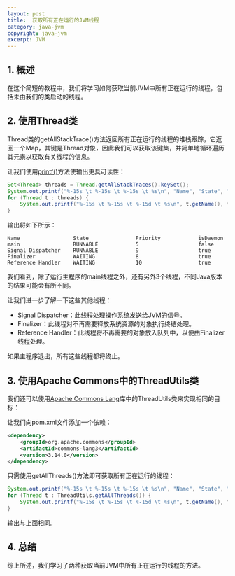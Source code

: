 ```yaml
---
layout: post
title:  获取所有正在运行的JVM线程
category: java-jvm
copyright: java-jvm
excerpt: JVM
---
```


## 1. 概述

在这个简短的教程中，我们将学习如何获取当前JVM中所有正在运行的线程，包括未由我们的类启动的线程。

## 2. 使用Thread类

Thread类的getAllStackTrace()方法返回所有正在运行的线程的堆栈跟踪，它返回一个Map，其键是Thread对象，因此我们可以获取该键集，并简单地循环遍历其元素以获取有关线程的信息。

让我们使用[printf()](https://www.baeldung.com/java-printstream-printf)方法使输出更具可读性：

```java
Set<Thread> threads = Thread.getAllStackTraces().keySet();
System.out.printf("%-15s \t %-15s \t %-15s \t %s\n", "Name", "State", "Priority", "isDaemon");
for (Thread t : threads) {
    System.out.printf("%-15s \t %-15s \t %-15d \t %s\n", t.getName(), t.getState(), t.getPriority(), t.isDaemon());
}
```

输出将如下所示：

```text
Name            	 State           	 Priority        	 isDaemon
main            	 RUNNABLE        	 5               	 false
Signal Dispatcher 	 RUNNABLE        	 9               	 true
Finalizer       	 WAITING         	 8               	 true
Reference Handler 	 WAITING         	 10              	 true
```

我们看到，除了运行主程序的main线程之外，还有另外3个线程，不同Java版本的结果可能会有所不同。

让我们进一步了解一下这些其他线程：

- Signal Dispatcher：此线程处理操作系统发送给JVM的信号。
- Finalizer：此线程对不再需要释放系统资源的对象执行终结处理。
- Reference Handler：此线程将不再需要的对象放入队列中，以便由Finalizer线程处理。

如果主程序退出，所有这些线程都将终止。

## 3. 使用Apache Commons中的ThreadUtils类

我们还可以使用[Apache Commons Lang](https://mvnrepository.com/artifact/org.apache.commons/commons-lang3)库中的ThreadUtils类来实现相同的目标：

让我们向pom.xml文件添加一个依赖：

```xml
<dependency>
    <groupId>org.apache.commons</groupId>
    <artifactId>commons-lang3</artifactId>
    <version>3.14.0</version>
</dependency>
```

只需使用getAllThreads()方法即可获取所有正在运行的线程：

```java
System.out.printf("%-15s \t %-15s \t %-15s \t %s\n", "Name", "State", "Priority", "isDaemon");
for (Thread t : ThreadUtils.getAllThreads()) {
    System.out.printf("%-15s \t %-15s \t %-15d \t %s\n", t.getName(), t.getState(), t.getPriority(), t.isDaemon());
}
```

输出与上面相同。

## 4. 总结

综上所述，我们学习了两种获取当前JVM中所有正在运行的线程的方法。